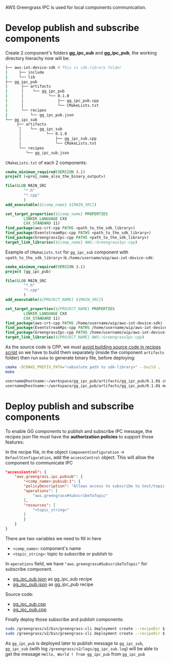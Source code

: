 AWS Greengrass IPC is used for local components communication.

# Develop publish and subscribe components

Create 2 component's folders **gg_ipc_sub** and **gg_ipc_pub**, the working directory hierachy now will be:

```sh
├── aws-iot-device-sdk # This is sdk-library folder
|     ├── include
|     └── lib
├── gg_ipc_pub
|      ├── artifacts
|      │    └── gg_ipc_pub
|      │           └── 0.1.0
|      │               ├── gg_ipc_pub.cpp
|      │               └── CMakeLists.txt
|      └── recipes
|          └── gg_ipc_pub.json
└── gg_ipc_sub
     ├── artifacts
      │    └── gg_ipc_sub
      │           └── 0.1.0
      │               ├── gg_ipc_sub.cpp
      │               └── CMakeLists.txt
      └── recipes
         └── gg_ipc_sub.json
```

``CMakeLists.txt`` of each 2 components:
```cmake
cmake_minimum_required(VERSION 3.1)
project (<proj_name_also_the_binary_output>)

file(GLOB MAIN_SRC
        "*.h"
        "*.cpp"
        )
add_executable(${comp_name} ${MAIN_SRC})

set_target_properties(${comp_name} PROPERTIES
        LINKER_LANGUAGE CXX
        CXX_STANDARD 11)
find_package(aws-crt-cpp PATHS <path_to_the_sdk_library>)
find_package(EventstreamRpc-cpp PATHS <path_to_the_sdk_library>)
find_package(GreengrassIpc-cpp PATHS <path_to_the_sdk_library>)
target_link_libraries(${comp_name} AWS::GreengrassIpc-cpp)
```
Example of ``CMakeLists.txt`` for ``gg_ipc_sub`` component with ``<path_to_the_sdk_library>`` is ``/home/username/wip/aws-iot-device-sdk``:

```cmake
cmake_minimum_required(VERSION 3.1)
project (gg_ipc_pub)

file(GLOB MAIN_SRC
        "*.h"
        "*.cpp"
        )
add_executable(${PROJECT_NAME} ${MAIN_SRC})

set_target_properties(${PROJECT_NAME} PROPERTIES
        LINKER_LANGUAGE CXX
        CXX_STANDARD 11)
find_package(aws-crt-cpp PATHS /home/username/wip/aws-iot-device-sdk)
find_package(EventstreamRpc-cpp PATHS /home/username/wip/aws-iot-device-sdk)
find_package(GreengrassIpc-cpp PATHS /home/username/wip/aws-iot-device-sdk)
target_link_libraries(${PROJECT_NAME} AWS::GreengrassIpc-cpp)
```
As the source code is CPP, we must [avoid building source code in recipes script](https://github.com/TranPhucVinh/Linux-Shell/blob/master/Platforms%20interaction/AWS/Greengrass/C%20source%20code%20component.md#avoid-building-source-code-in-recipes-script) so we have to build them separately (inside the component ``artifacts`` folder) then run ``make`` to generate binary file, before deploying:

```sh
cmake -DCMAKE_PREFIX_PATH="<absolute path to sdk-library>" --build .
make
```
```sh
username@hostname:~/workspace/gg_ipc_pub/artifacts/gg_ipc_pub/0.1.0$ cmake -DCMAKE_PREFIX_PATH="/home/username/wip/aws-iot-device-sdk" --build .
username@hostname:~/workspace/gg_ipc_pub/artifacts/gg_ipc_pub/0.1.0$ make
```
# Deploy publish and subscribe components

To enable GG components to publish and subscribe IPC message, the recipes json file must have the **authorization policies** to support those features:

In the recipe file, in the object ``ComponentConfiguration`` -> ``DefaultConfiguration``, add the ``accessControl`` object. This will allow the component to communicate IPC

```json
"accessControl": {
    "aws.greengrass.ipc.pubsub": {
        "<comp_name>:pubsub:1": {
        "policyDescription": "Allows access to subscribe to test/topic.",
        "operations": [
            "aws.greengrass#SubscribeToTopic"
        ],
        "resources": [
            "<topic_string>"
        ]
        }
    }
}
```
There are two variables we need to fill in here
* ``<comp_name>``: component's name
* ``<topic_string>``: topic to subscribe or publish to

In ``operations`` field, we have ``"aws.greengrass#SubscribeToTopic"`` for subscribe component.

* [gg_ipc_sub.json](gg_ipc_sub.json) as gg_ipc_sub recipe
* [gg_ipc_pub.json](gg_ipc_pub.json) as gg_ipc_pub recipe

Source code:

* [gg_ipc_sub.cpp](gg_ipc_sub.cpp)
* [gg_ipc_pub.cpp](gg_ipc_pub.cpp)

Finally deploy those subscribe and publish components:

```sh
sudo /greengrass/v2/bin/greengrass-cli deployment create --recipeDir $(pwd)/recipes --artifactDir $(pwd)/artifacts --merge "gg_ipc_sub=0.1.0"
sudo /greengrass/v2/bin/greengrass-cli deployment create --recipeDir $(pwd)/recipes --artifactDir $(pwd)/artifacts --merge "gg_ipc_pub=0.1.0"
```

As ``gg_ipc_pub`` is deployed later to publish message to ``gg_ipc_sub``, ``gg_ipc_sub`` (with log ``/greengrass/v2/logs/gg_ipc_sub.log``) will be able to get the message ``Hello, World ! from gg_ipc_pub`` from ``gg_ipc_pub``

